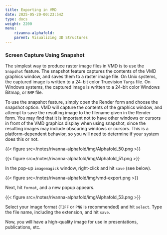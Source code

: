 ```yaml
---
title: Exporting in VMD
date: 2025-05-20-00:23:54Z
type: docs 
weight: 2200
menu: 
    rivanna-alphafold:
    parent: Visualizing 3D Structures
---
```


### Screen Capture Using Snapshot 
The simplest way to produce raster image files in VMD is to use the `Snapshot` feature. The snapshot feature captures the contents of the VMD graphics window, and saves them to a raster image file. On Unix systems, the captured image is written to a 24-bit color Truevision `Targa` file. On Windows systems, the captured image is written to a 24-bit color Windows Bitmap, or `BMP` file. 

To use the snapshot feature, simply open the Render form and choose the snapshot option. VMD will capture the contents of the graphics window, and attempt to save the resulting image to the filename given in the Render form. You may find that it is important not to have other windows or cursors in front of the VMD graphics display when using snapshot, since the resulting images may include obscuring windows or cursors. This is a platform-dependent behavior, so you will need to determine if your system does this or not. 

{{< figure src=/notes/rivanna-alphafold/img/Alphafold_50.png >}}

{{< figure src=/notes/rivanna-alphafold/img/Alphafold_51.png >}}

In the pop-up `imagemagick` window, right-click and hit `save` (see below).

{{< figure src=/notes/rivanna-alphafold/img/vmd-export.png >}}

Next, hit `format`, and a new popup appears. 

{{< figure src=/notes/rivanna-alphafold/img/Alphafold_53.png >}}

Select your image format (`TIFF` or `PNG` is recommended) and hit `select`.
Type the file name, including the extension, and hit `save`.

Now, you will have a high-quality image for use in presentations, publications, etc.


